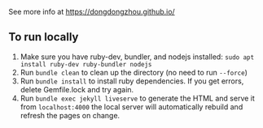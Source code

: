 
See more info at https://dongdongzhou.github.io/

## To run locally 

1. Make sure you have ruby-dev, bundler, and nodejs installed: `sudo apt install ruby-dev ruby-bundler nodejs`
2. Run `bundle clean` to clean up the directory (no need to run `--force`)
3. Run `bundle install` to install ruby dependencies. If you get errors, delete Gemfile.lock and try again.
4. Run `bundle exec jekyll liveserve` to generate the HTML and serve it from `localhost:4000` the local server will automatically rebuild and refresh the pages on change.

